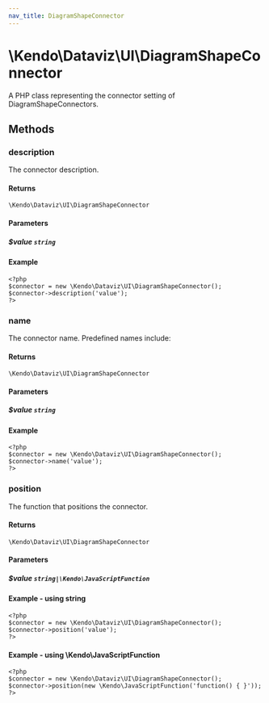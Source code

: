 ```yaml
---
nav_title: DiagramShapeConnector
---
```


# \Kendo\Dataviz\UI\DiagramShapeConnector

A PHP class representing the connector setting of DiagramShapeConnectors.


## Methods

### description
The connector description.

#### Returns
`\Kendo\Dataviz\UI\DiagramShapeConnector`

#### Parameters

##### $value `string`



#### Example 
    <?php
    $connector = new \Kendo\Dataviz\UI\DiagramShapeConnector();
    $connector->description('value');
    ?>

### name
The connector name. Predefined names include:

#### Returns
`\Kendo\Dataviz\UI\DiagramShapeConnector`

#### Parameters

##### $value `string`



#### Example 
    <?php
    $connector = new \Kendo\Dataviz\UI\DiagramShapeConnector();
    $connector->name('value');
    ?>

### position
The function that positions the connector.

#### Returns
`\Kendo\Dataviz\UI\DiagramShapeConnector`

#### Parameters

##### $value `string|\Kendo\JavaScriptFunction`



#### Example  - using string
    <?php
    $connector = new \Kendo\Dataviz\UI\DiagramShapeConnector();
    $connector->position('value');
    ?>

#### Example  - using \Kendo\JavaScriptFunction
    <?php
    $connector = new \Kendo\Dataviz\UI\DiagramShapeConnector();
    $connector->position(new \Kendo\JavaScriptFunction('function() { }'));
    ?>

